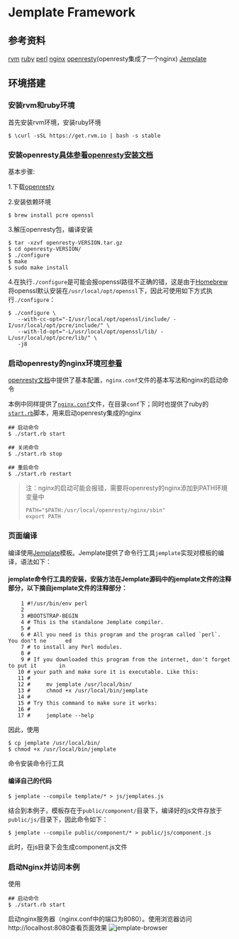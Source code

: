 # Jemplate Framework

## 参考资料

[rvm][rvm]
[ruby][ruby]
[perl][perl]
[nginx][nginx]
[openresty][openresty](openresty集成了一个nginx)
[Jemplate][jemplate]


## 环境搭建

### 安装rvm和ruby环境

首先安装rvm环境，安装ruby环境
```git
$ \curl -sSL https://get.rvm.io | bash -s stable
```

### 安装openresty[具体参看openresty安装文档][openresty-installation]

基本步骤:

1.下载[openresty][openresty-download]

2.安装依赖环境

```git
$ brew install pcre openssl
```
3.解压openresty包，编译安装
```git
$ tar -xzvf openresty-VERSION.tar.gz
$ cd openresty-VERSION/
$ ./configure
$ make
$ sudo make install
```
4.在执行`./configure`是可能会报openssl路径不正确的错，这是由于[Homebrew][Homebrew]将openssl默认安装在`/usr/local/opt/openssl`下，因此可使用如下方式执行`./configure`：
```git
$ ./configure \
   --with-cc-opt="-I/usr/local/opt/openssl/include/ -I/usr/local/opt/pcre/include/" \
   --with-ld-opt="-L/usr/local/opt/openssl/lib/ -L/usr/local/opt/pcre/lib/" \
   -j8
```

### 启动openresty的nginx环境[可参看][openresty-nginx]

[openresty文档][openresty-nginx]中提供了基本配置，`nginx.conf`文件的基本写法和nginx的启动命令

本例中同样提供了[`nginx.conf`][nginx.conf]文件，在目录`conf`下；同时也提供了ruby的[`start.rb`][start.rb]脚本，用来启动openresty集成的nginx

```git
## 启动命令
$ ./start.rb start

## 关闭命令
$ ./start.rb stop

## 重启命令
$ ./start.rb restart
```

> 注：nginx的启动可能会报错，需要将openresty的nginx添加到PATH环境变量中
> ```git
> PATH="$PATH:/usr/local/openresty/nginx/sbin"
> export PATH
> ```

### 页面编译

编译使用[Jemplate][jemplate]模板。Jemplate提供了命令行工具`jemplate`实现对模板的编译，语法如下：

#### jemplate命令行工具的安装，安装方法在Jemplate源码中的jemplate文件的注释部分，以下摘自jemplate文件的注释部分：
```git
    1 #!/usr/bin/env perl
    2
    3 #BOOTSTRAP-BEGIN
    4 # This is the standalone Jemplate compiler.
    5 #
    6 # All you need is this program and the program called `perl`. You don't ne      ed
    7 # to install any Perl modules.
    8 #
    9 # If you downloaded this program from the internet, don't forget to put it       in
   10 # your path and make sure it is executable. Like this:
   11 #
   12 #     mv jemplate /usr/local/bin/
   13 #     chmod +x /usr/local/bin/jemplate
   14 #
   15 # Try this command to make sure it works:
   16 #
   17 #     jemplate --help
```
因此，使用
```git
$ cp jemplate /usr/local/bin/
$ chmod +x /usr/local/bin/jemplate
```
命令安装命令行工具

#### 编译自己的代码

```git
$ jemplate --compile template/* > js/jemplates.js
```
结合到本例子，模板存在于`public/component/`目录下，编译好的js文件存放于`public/js/`目录下，因此命令如下：
```git
$ jemplate --compile public/component/* > public/js/component.js
```
此时，在js目录下会生成component.js文件

### 启动Nginx并访问本例

使用
```git
## 启动命令
$ ./start.rb start
```
启动nginx服务器（nginx.conf中的端口为8080）。使用浏览器访问http://localhost:8080查看页面效果
![jemplate-browser][jemplate-browser]

[rvm]: https://get.rvm.io
[ruby]: http://ruby-china.org
[perl]: http://www.perlchina.org
[nginx]: http://www.nginx.cn
[openresty]: https://openresty.org/cn
[openresty-installation]: http://openresty.org/cn/installation.html
[openresty-download]: https://openresty.org/download/openresty-1.11.2.1.tar.gz
[openresty-nginx]: http://openresty.org/cn/getting-started.html
[Homebrew]: http://brew.sh
[nginx.conf]: conf/nginx.conf
[start.rb]: start.rb
[jemplate]: http://www.jemplate.net
[jemplate-browser]: http://ok2471oek.bkt.clouddn.com/dqmmpb/blog/2017-01-20/jemplate-browser.png
